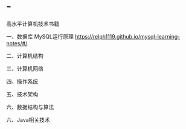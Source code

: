 # -
高水平计算机技术书籍

一、数据库
MySQL运行原理 https://relph1119.github.io/mysql-learning-notes/#/

二、计算机结构

三、计算机网络

四、操作系统

五、技术架构

六、数据结构与算法

六、Java相关技术
